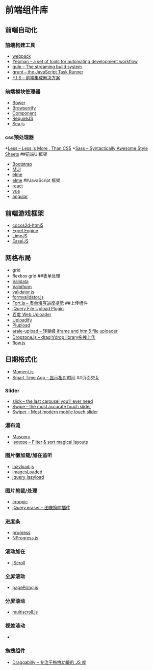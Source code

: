 # 前端组件库
## 前端自动化
### 前端构建工具
* [webpack](http://zhaoda.net/webpack-handbook/configuration.html)
* [Yeoman – a set of tools for automating development workflow](https://github.com/yeoman/yeoman)
* [gulp – The streaming build system](http://gulpjs.com/)
* [grunt – the JavaScript Task Runner](https://gruntjs.com/)
* [F.I.S – 前端集成解决方案](https://github.com/fex-team/fis)
### 前端模块管理器
* [Bower](https://bower.io/)
* [Browserrify]()
* [Component](https://github.com/componentjs/component)
* [RequireJS](http://requirejs.org/)
* [Sea.js](http://seajs.org/)
### css预处理器
*[Less – Less is More , Than CSS](http://lesscss.org/)
*[Sass – Syntactically Awesome Style Sheets](http://sass-lang.com/install)
##前端UI框架
* [Bootstrap](https://github.com/twbs/bootstrap)
* [MUI](http://dev.dcloud.net.cn/mui/ui/#switch)
* [elme](http://element.eleme.io/#/zh-CN)
* [elme](http://element.eleme.io/#/zh-CN)
##JavaScript 框架
* [react](https://github.com/facebook/react)
* [vue](https://cn.vuejs.org/)
* [angular](https://github.com/angular/angular)
## 前端游戏框架
* [cocos2d-html5](https://github.com/cocos2d/cocos2d-html5)
* [Egret Engine](https://www.egret.com/)
* [LimeJS](https://github.com/digitalfruit/limejs)
* [EaselJS](https://github.com/CreateJS/EaselJS)
## 网格布局
* grid
* flexbox grid
##表单处理
* [Validata](https://github.com/niceue/nice-validator)
* [Validform](https://github.com/haiercdboy/Validform)
* [validator.js](https://github.com/sofish/validator.js)
* [formvalidator.js](https://github.com/victorjonsson/jQuery-Form-Validator)
* [Fort.js – 表单填写进度提示](https://github.com/idriskhenchil/Fort.js)
##上传组件
* [jQuery File Upload Plugin](https://github.com/blueimp/jQuery-File-Upload)
* [百度 Web Uploader](http://fex-team.github.io/webuploader/)
* [Uploadify](http://www.uploadify.com/)
* [Plupload](https://github.com/moxiecode/plupload)
* [arale-upload – 轻量级 iframe and html5 file uploader](https://github.com/aralejs/upload)
* [Dropzone.js – drag’n’drop library拖拽上传](https://github.com/enyo/dropzone)
* [flow.js](https://github.com/flowjs/flow.js)
## 日期格式化
* [Moment.js](http://momentjs.com/)
* [Smart Time Ago – 显示相对时间](https://github.com/pragmaticly/smart-time-ago)
##页面交互
### Slider
* [slick – the last carousel you’ll ever need](https://github.com/kenwheeler/slick/)
* [Swipe – the most accurate touch slider](https://github.com/thebird/Swipe)
* [Swiper – Most modern mobile touch slider](https://github.com/nolimits4web/Swiper)
### 瀑布流
* [Masonry](https://masonry.desandro.com/layout.html)
* [Isotope – Filter & sort magical layouts](https://isotope.metafizzy.co/)
### 图片懒加载/加在监听
* [lazyload.js](https://github.com/vvo/lazyload)
* [imagesLoaded](https://github.com/desandro/imagesloaded)
* [jquery_lazyload](https://github.com/tuupola/jquery_lazyload)
### 图片剪裁/处理
* [croppic](http://www.croppic.net/)
* [jQuery.eraser – 图像擦除插件](https://github.com/boblemarin/jQuery.eraser)
### 进度条
* [progress](https://github.com/usablica/progress.js)
* [NProgress.js](http://ricostacruz.com/nprogress/)
### 滚动加在
* [jScroll](https://github.com/pklauzinski/jscroll)
### 全屏滚动
* [pagePiling.js](https://github.com/alvarotrigo/pagePiling.js)
### 分屏滚动
* [multiscroll.js](https://github.com/alvarotrigo/multiscroll.js)
### 视差滚动
* []()
### 拖拽组件
* [Draggabilly – 专注于拖拽功能的 JS 库](https://github.com/desandro/draggabilly)





